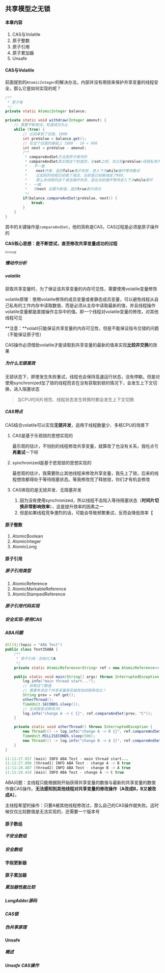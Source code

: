 ## 共享模型之无锁

#### 本章内容

1. CAS与Volatile
2. 原子整数
3. 原子引用
4. 原子累加器
5. Unsafe

#### CAS与Volatile

前面提到的`AtomicInteger`的解决办法，内部并没有用锁来保护共享变量的线程安全，那么它是如何实现的呢？

```java
/**
 * 原子类
 */
private static AtomicInteger balance;

private static void withdraw(Integer amonut) {
    // 需要不断尝试，知道成功为止
    while (true) {
        // 比如拿到了旧值，1000
        int preValue = balance.get();
        // 在这个旧值的基础上 1000 - 10 = 990
        int next = preValue - amonut;
        /**
         * compareAndSet方法是原子操作的
         * compareAndSet真实做这个检查的，在set之前，先比较preValue(线程私有内存的值) 和当前值(主存中的值)是否一致
         * - 不一致
         *    next作废，返回false表示失败，进入下次while循环等待重试
         *    比如别的线程已经做了减法，当前值已经被减成了990，
         *    那么本线程的这个减法操作失效，退出当前循环等待进入下次while循环
         * - 一致
         *   将next 设置为新值，返回true表示成功
         */
        if(balance.compareAndSet(preValue, next)) {
            break;
        }
    }
}
```

其中的关键操作是`compareAndSet`，他的简称是CAS，CAS过程是必须是原子操作的

**CAS核心思想：是不断尝试，直至修改共享变量成功的过程**

<img src="https://cdn.jsdelivr.net/gh/Andre235/-community@master/src/CAS过程.2759ohld4ev4.png" alt="CAS过程" style="zoom:50%;" />

##### 慢动作分析

##### volatile

获取共享变量时，为了保证该共享变量的内存可见性，需要使用volatile变量修饰

volatile原理：使用volatile修饰的成员变量或者静态成员变量，可以避免线程从自己私有的工作内存中读取数值，而是必须从主存中读取最新的值，并且线程操作volatile变量都是直接操作主存中的值。即一个线程对volatile变量的修改，对其他线程可见

**注意：**volatil只能保证共享变量的内存可见性，但是不能保证指令交错的问题（不能保证原子性）

CAS操作必须借助volatile才能读取到共享变量的最新的值来实现**比较并交换**的效果

##### 为什么无锁高效

无锁状态下，即使发生失败重试，线程也会保持高速运行状态，没有停歇。但是对使用synchronized加了锁的线程而言在没有获取到锁的情况下，会发生上下文切换，进入阻塞状态

> 当CPU时间片用完、线程状态发生转换时都会发生上下文切换

##### CAS特点

CAS结合volatile可以实现**无锁并发**，适用于线程数量少、多核CPU的场景下

1. CAS是基于乐观锁的思想实现的

   最乐观的估计，不怕别的线程修改共享变量，就算改了也没有关系，我吃点亏**再重试**一下呗

2. synchronized是基于悲观锁的思想实现的

   最悲观的估计，我需要防止其他线程来修改共享变量，我先上了锁，后来的线程想改都得处于等待阻塞状态。等我修改完了释放锁，你们才有机会修改

3. CAS体现的是无锁并发、无阻塞并发

   1. 因为没有使用synchronized，所以线程不会陷入等待阻塞状态（**时间片切换非常影响效率**），这是提升效率的因素之一
   2. 但是如果线程竞争激烈的话，可能会导致频繁重试，反而会降低效率【

#### 原子整数

1. AtomicBoolean
2. AtomicInteger
3. AtomicLong

#### 原子引用

##### 原子引用类型

1. AtomicReference
2. AtomicMarkableReference
3. AtomicStampedReference

##### 原子引用代码实现

##### 安全实现-使用CAS

##### ABA问题

```java
@Slf4j(topic = "ABA Test")
public class Test35ABA {
    /**
     * 原子引用：初始化为A
     */
    private static AtomicReference<String> ref = new AtomicReference<>("A");

    public static void main(String[] args) throws InterruptedException {
        log.info("main thread start...");
        // 获取这个数值
        // 需要考虑这个共享变量是否被其他线程修改过？
        String prev = ref.get();
        otherThread();
        TimeUnit.SECONDS.sleep(1);
        // 主线程尝试修改为C
        log.info("change A -> C {}", ref.compareAndSet(prev, "C"));
    }

    private static void otherThread() throws InterruptedException {
        new Thread(() -> log.info("change A -> B {}", ref.compareAndSet(ref.get(), "B")), "thread1").start();
        TimeUnit.MILLISECONDS.sleep(500);
        new Thread(() -> log.info("change B -> A {}", ref.compareAndSet(ref.get(), "A")), "thread2").start();
    }
}
```

```java
11:11:27.857 [main] INFO ABA Test - main thread start...
11:11:27.898 [thread1] INFO ABA Test - change A -> B true
11:11:28.407 [thread2] INFO ABA Test - change B -> A true
11:11:29.414 [main] INFO ABA Test - change A -> C true
```

ABA问题：主线程只能根据刚开始获得共享变量的数值与最新的共享变量的数值作做CAS操作。**无法感知到其他线程对共享变量的修改操作（A改成B，B又被改成A）**。

主线程希望的操作：只要A被其他线程修改过，那么自己的CAS操作就失败。这时候仅仅比较数值是无法实现的，还需要一个版本号

#### 原子数组

##### 不安全数组

##### 安全数组

#### 字段更新器

#### 原子累加器

##### 累加器性能比较

##### LongAdder源码

##### CAS锁

##### 伪共享原理

#### Unsafe

##### 概述

##### Unsafe CAS操作



